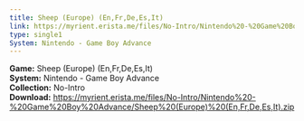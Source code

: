 ```yaml
---
title: Sheep (Europe) (En,Fr,De,Es,It)
link: https://myrient.erista.me/files/No-Intro/Nintendo%20-%20Game%20Boy%20Advance/Sheep%20(Europe)%20(En,Fr,De,Es,It).zip
type: single1
System: Nintendo - Game Boy Advance
---
```

<b>Game:</b> Sheep (Europe) (En,Fr,De,Es,It)<br>
<b>System:</b> Nintendo - Game Boy Advance<br>
<b>Collection:</b> No-Intro<br>
<b>Download:</b> https://myrient.erista.me/files/No-Intro/Nintendo%20-%20Game%20Boy%20Advance/Sheep%20(Europe)%20(En,Fr,De,Es,It).zip